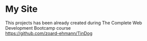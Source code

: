 # My Site
This projects has been already created during The Complete Web Development Bootcamp course  
https://github.com/zoard-ehmann/TinDog